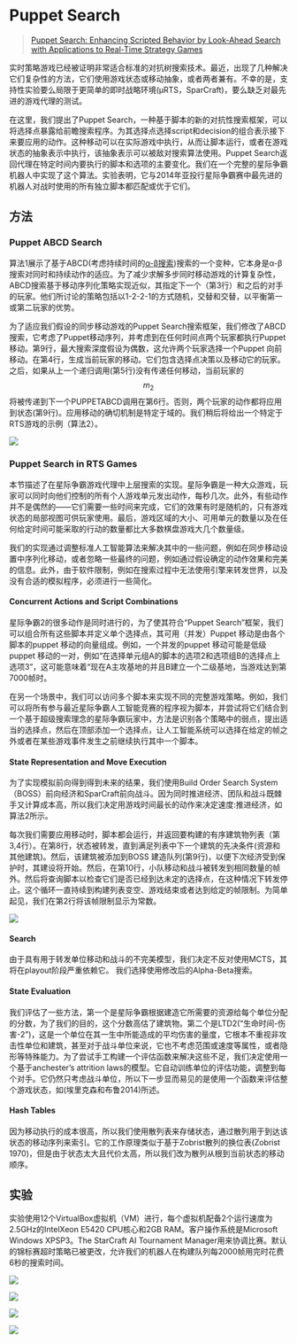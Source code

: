 # Puppet Search



> [Puppet Search: Enhancing Scripted Behavior by Look-Ahead Search with Applications to Real-Time Strategy Games](https://pdfs.semanticscholar.org/3902/521ee719f296423c33e79f99949af1c7445b.pdf)

实时策略游戏已经被证明非常适合标准的对抗树搜索技术。最近，出现了几种解决它们复杂性的方法，它们使用游戏状态或移动抽象，或者两者兼有。不幸的是，支持性实验要么局限于更简单的即时战略环境\(μRTS，SparCraft\)，要么缺乏对最先进的游戏代理的测试。

在这里，我们提出了Puppet Search，一种基于脚本的新的对抗性搜索框架，可以将选择点暴露给前瞻搜索程序。为其选择点选择script和decision的组合表示接下来要应用的动作。这种移动可以在实际游戏中执行，从而让脚本运行，或者在游戏状态的抽象表示中执行，该抽象表示可以被敌对搜索算法使用。Puppet Search返回代理在特定时间内要执行的脚本和选项的主要变化。我们在一个完整的星际争霸机器人中实现了这个算法。实验表明，它与2014年亚投行星际争霸赛中最先进的机器人对战时使用的所有独立脚本都匹配或优于它们。

## 方法

### Puppet ABCD Search

算法1展示了基于ABCD\(考虑持续时间的[α-β搜索](https://en.wikipedia.org/wiki/Alpha%E2%80%93beta_pruning)\)搜索的一个变种，它本身是α-β搜索对同时和持续动作的适应。为了减少求解多步同时移动游戏的计算复杂性，ABCD搜索基于移动序列化策略实现近似，其指定下一个（第3行）和之后的对手的玩家。他们所讨论的策略包括以1-2-2-1的方式随机，交替和交替，以平衡第一或第二玩家的优势。

为了适应我们假设的同步移动游戏的Puppet Search搜索框架，我们修改了ABCD搜索，它考虑了Puppet移动序列，并考虑到在任何时间点两个玩家都执行Puppet 移动。第9行，最大搜索深度假设为偶数，这允许两个玩家选择一个Puppet 向前移动。在第4行，生成当前玩家的移动。它们包含选择点决策以及移动它的玩家。之后，如果从上一个递归调用\(第5行\)没有传递任何移动，当前玩家的 $$m_{2}$$ 将被传递到下一个PUPPETABCD调用在第6行。否则，两个玩家的动作都将应用到状态\(第9行\)。应用移动的确切机制是特定于域的。我们稍后将给出一个特定于RTS游戏的示例（算法2）。

![](../../.gitbook/assets/image%20%2816%29.png)

### Puppet Search in RTS Games

本节描述了在星际争霸游戏代理中上层搜索的实现。星际争霸是一种大众游戏，玩家可以同时向他们控制的所有个人游戏单元发出动作，每秒几次。此外，有些动作并不是偶然的——它们需要一些时间来完成，它们的效果有时是随机的，只有游戏状态的局部视图可供玩家使用。最后，游戏区域的大小、可用单元的数量以及在任何给定时间可能采取的行动的数量都比大多数棋盘游戏大几个数量级。

我们的实现通过调整标准人工智能算法来解决其中的一些问题，例如在同步移动设置中序列化移动，或者忽略一些最终的问题，例如通过假设确定的动作效果和完美的信息。此外，由于软件限制，例如在搜索过程中无法使用引擎来转发世界，以及没有合适的模拟程序，必须进行一些简化。

#### Concurrent Actions and Script Combinations

星际争霸2的很多动作是同时进行的，为了使其符合“Puppet Search”框架，我们可以组合所有这些脚本并定义单个选择点，其可用（并发）Puppet 移动是由各个脚本的puppet 移动的向量组成。例如，一个并发的puppet 移动可能是低级puppet 移动的一对，例如“在选择单元组A的脚本的选项2和选项组B的选择点上选项3”，这可能意味着“现在A主攻基地的并且B建立一个二级基地，当游戏达到第7000帧时。

在另一个场景中，我们可以访问多个脚本来实现不同的完整游戏策略。例如，我们可以将所有参与最近星际争霸人工智能竞赛的程序视为脚本，并尝试将它们结合到一个基于超级搜索理念的星际争霸玩家中，方法是识别各个策略中的弱点，提出适当的选择点，然后在顶部添加一个选择点，让人工智能系统可以选择在给定的帧之外或者在某些游戏事件发生之前继续执行其中一个脚本。

#### State Representation and Move Execution

为了实现模拟前向得到得到未来的结果，我们使用Build Order Search System（BOSS）前向经济和SparCraft前向战斗。因为同时推进经济、团队和战斗既棘手又计算成本高，所以我们决定用游戏时间最长的动作来决定速度:推进经济，如算法2所示。

每次我们需要应用移动时，脚本都会运行，并返回要构建的有序建筑物列表（第3,4行）。在第8行，状态被转发，直到满足列表中下一个建筑的先决条件\(资源和其他建筑\)。然后，该建筑被添加到BOSS 建造队列\(第9行\)，以便下次经济受到保护时，其建设将开始。然后，在第10行，小队移动和战斗被转发到相同数量的帧外。然后将查询脚本以检查它们是否已经到达未定的选择点，在这种情况下转发停止。这个循环一直持续到构建列表变空、游戏结束或者达到给定的帧限制。为简单起见，我们在第2行将该帧限制显示为常数。

![](../../.gitbook/assets/image%20%28177%29.png)

#### Search

由于具有用于转发单位移动和战斗的不完美模型，我们决定不反对使用MCTS，其将在playout阶段严重依赖它。 我们选择使用修改后的Alpha-Beta搜索。

#### State Evaluation

我们评估了一些方法，第一个是星际争霸根据建造它所需要的资源给每个单位分配的分数，为了我们的目的，这个分数高估了建筑物。第二个是LTD2\(“生命时间-伤害-2”\)，这是一个单位在其一生中所能造成的平均伤害的量度，它根本不重视非攻击性单位和建筑，甚至对于战斗单位来说，它也不考虑范围或速度等属性，或者隐形等特殊能力。为了尝试手工构建一个评估函数来解决这些不足，我们决定使用一个基于anchester’s attrition laws的模型。它自动训练单位的评估功能，调整到每个对手。它仍然只考虑战斗单位，所以下一步显而易见的是使用一个函数来评估整个游戏状态，如\(埃里克森和布鲁2014\)所述。

#### Hash Tables

因为移动执行的成本很高，所以我们使用散列表来存储状态，通过散列用于到达该状态的移动序列来索引。它的工作原理类似于基于Zobrist散列的换位表\(Zobrist 1970\)，但是由于状态太大且代价太高，所以我们改为散列从根到当前状态的移动顺序。

## 实验

实验使用12个VirtualBox虚拟机（VM）进行，每个虚拟机配备2个运行速度为2.5GHz的IntelXeon E5420 CPU核心和2GB RAM。客户操作系统是Microsoft Windows XPSP3。The StarCraft AI Tournament Manager用来协调比赛。默认的锦标赛超时策略已被更改，允许我们的机器人在构建队列每2000帧用完时花费6秒的搜索时间。

![](../../.gitbook/assets/image%20%2861%29.png)

![](../../.gitbook/assets/image%20%28132%29.png)

![](../../.gitbook/assets/image%20%28106%29.png)

![](../../.gitbook/assets/image%20%2894%29.png)



